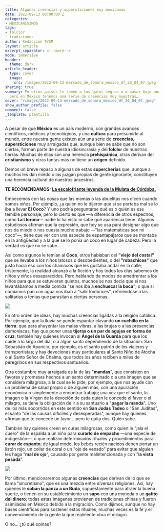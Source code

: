```yaml
---
title: Algunas creencias y supersticiones muy mexicanas
date: 2022-09-13 00:00:00 Z
categories:
- MEXICANISIMOS
tags:
- folclor
- tradiciones
author: Redacción TYSM
layout: article
excerpt_separator: <!--more-->
mode: immersive
header:
  theme: dark
article_header:
  type: cover
  image:
    src: /images/2022-09-13-mercado_de_sonora_mexico_df_20_04_07.jpeg
sharing: true
summary: En otros países le temen a los gatos negros o a pasar bajo una escalera,
  pero en México tenemos una serie de creencias muy nuestras…
cover: "/images/2022-09-13-mercado_de_sonora_mexico_df_20_04_07.jpeg"
show_author_profile: false
comment: false
_template: plantilla
---
```







A pesar de que **México** es un país moderno, con grandes avances científicos, médicos y tecnológicos, y una **cultura** para presumirle al mundo, entre nuestra gente existen aún una serie de **creencias**, **supersticiones** muy arraigadas que, aunque bien se sabe que no son ciertas, forman parte de nuestra idiosincrasia y del **folclor** de nuestras tierras. Muchas de ellas son una herencia **prehispánica**, otras derivan del **cristianismo** y otras tantas más no tiene un **origen** definido.

Demos un breve repaso a algunas de estas **supercherías** que, aunque a muchos les dan miedo o las juzgan propias de gente ignorante, constituyen una herencia cultural de nuestros ancestros.

**TE RECOMENDAMOS:** [**La escalofriante leyenda de la Mulata de Córdoba.**](https://blog.tonoysumariachi.com/mexicanisimos/2022/04/21/la-escalofriante-leyenda-de-la-mulata-de-cordoba.html)

Empecemos con las cosas que las mamás o las abuelitas nos dicen cuando somos niños. Por ejemplo, ¿a quién no le dijeron que si se portaba mal se lo iba a llevar **El Coco**? Y uno podría preguntarse qué es o quién es ese temible personaje, pero lo cierto es que —a diferencia de otros espectros, como **La Llorona**— nadie lo ha visto ni sabe qué apariencia tiene. Algunos estudiosos afirman que la expresión, que hoy se usa para designar algo que nos da miedo o nos cuesta mucho trabajo —"las matemáticas son mi coco"—, tiene que ver con una especie de espantapájaros que se montaba en la antigüedad y a la que se lo ponía un coco en lugar de cabeza. Pero la verdad es que no se sabe…

Así como algunos le temían al **Coco**, otros hablaban del **"viejo del costal"** que se llevaba a los niños latosos o desobedientes, o del **"robachicos"** que justo hacía eso con los chamacos que les gustaba andar en la calle; tristemente, la realidad alcanzó a la ficción y hoy todos los días sabemos de niños y niños desaparecidos. Pero hablando de modos de amedrentar a los niños para que se estuvieran quietos, muchos se nos decía que si nos levantábamos a media comida "se nos iba a **enchuecar la boca**"; o que si comíamos pan con agua nos iban a "salir lombrices", refiriéndose a las solitarias o tenias que parasitan a ciertas personas.

![](https://upload.wikimedia.org/wikipedia/commons/thumb/2/26/Pintura_de_un_%C3%A1ngel_en_el_techo_del_Santuario_Parroquial_de_Nuestra_Se%C3%B1ora_de_los_Dolores.JPG/1024px-Pintura_de_un_%C3%A1ngel_en_el_techo_del_Santuario_Parroquial_de_Nuestra_Se%C3%B1ora_de_los_Dolores.JPG)

En otro orden de ideas, hay muchas creencias ligadas a la religión católica. Por ejemplo, que la lluvia se puede espantar clavando **un cuchillo en la tierra**; que para ahuyentar las malas vibras, a las brujas o a las presencias demoniacas, hay que poner unas **tijeras o un par de agujas en forma de cruz**; también hay quienes invocan al **Ángel de la Guarda** para que los cuide a lo largo del día, o a algún santo dependiendo de la situación: San Sebastián de Aparicio, por ejemplo, es el santo patrón de los viajeros y transportistas; y hay devociones muy particulares al Santo Niño de Atocha o al Santo Señor de Chalma, que todos los años reciben a miles de peregrinos en sus respectivos santuarios.

Otra costumbre muy arraigada es la de las "**mandas**", que consisten en favores y promesas hechos a un santo determinado o a una imagen que se considera milagrosa, a la cual se le pide, por ejemplo, que nos ayude con un problema de salud propio o de alguien más, con una apuración económica o simplemente a encontrar trabajo; una vez que el santo, la imagen o la Virgen de la devoción de cada quien le concede el favor o el milagro, se tiene la obligación de ir a su santuario a "**pagar la manda**". Uno de los más socorridos en este sentido en **San Judas Tadeo** o "San Juditas", el santo "de las causas difíciles y desesperadas", aunque hay quienes afirman que te concede un favor… pero te quita dos. Quién sabe.

También hay quienes creen en curas milagrosas, como quien le "jala el cuero" de la espalda a un niño para **curarlo de empacho** —una especie de indigestión—, o que realizan determinados rituales y procedimientos para **curar de espanto**; de igual modo, los bebés recién nacidos deben portar un listón rojo, un collar de coral o un "ojo de venado" para evitar que alguien les haga "**mal de ojo**", causado por gente malintencionada y con "**la vista pesada**".

![](https://upload.wikimedia.org/wikipedia/commons/thumb/3/32/Venta_de_amuletos.jpg/1024px-Venta_de_amuletos.jpg)

Por último, mencionaremos algunas **creencias** que derivan de lo que se llama "sincretismo", que es una mezcla entre diversas religiones. Así, hay quienes le **soban la panza a un Buda**, supuestamente para atraer la buena suerte, o tienen en su establecimiento un **sapo** con una moneda o un **gatito del dinero**; todas estas imágenes provienen de tradiciones chinas y fueron asimiladas en México debido a la migración. Como dijimos, aunque no hay bases científicas para sostener estos rituales, muchas veces es la fe y el convencimiento de la gente la que realmente obra el milagro.

O no… ¿tú qué opinas?
